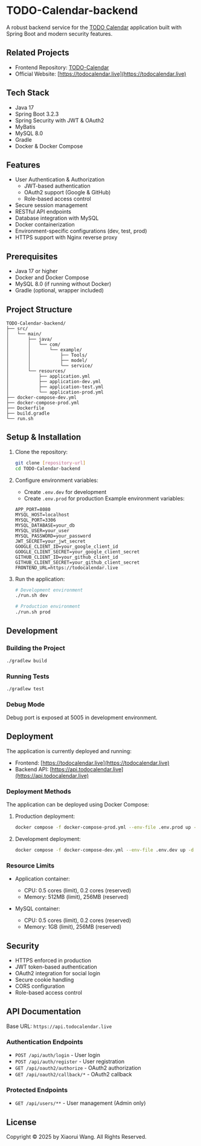 # TODO-Calendar-backend

A robust backend service for the <a href="https://todocalendar.live">TODO Calendar</a> application built with Spring Boot and modern security features.

## Related Projects

- Frontend Repository: [TODO-Calendar](https://github.com/XiaoruiWang-SH/TODO-Calendar)
- Official Website: [https://todocalendar.live](https://todocalendar.live)

## Tech Stack

- Java 17
- Spring Boot 3.2.3
- Spring Security with JWT & OAuth2
- MyBatis
- MySQL 8.0
- Gradle
- Docker & Docker Compose

## Features

- User Authentication & Authorization
  - JWT-based authentication
  - OAuth2 support (Google & GitHub)
  - Role-based access control
- Secure session management
- RESTful API endpoints
- Database integration with MySQL
- Docker containerization
- Environment-specific configurations (dev, test, prod)
- HTTPS support with Nginx reverse proxy

## Prerequisites

- Java 17 or higher
- Docker and Docker Compose
- MySQL 8.0 (if running without Docker)
- Gradle (optional, wrapper included)

## Project Structure

```
TODO-Calendar-backend/
├── src/
│   └── main/
│       ├── java/
│       │   └── com/
│       │       └── example/
│       │           ├── Tools/
│       │           ├── model/
│       │           └── service/
│       └── resources/
│           ├── application.yml
│           ├── application-dev.yml
│           ├── application-test.yml
│           └── application-prod.yml
├── docker-compose-dev.yml
├── docker-compose-prod.yml
├── Dockerfile
├── build.gradle
└── run.sh
```

## Setup & Installation

1. Clone the repository:
   ```bash
   git clone [repository-url]
   cd TODO-Calendar-backend
   ```

2. Configure environment variables:
   - Create `.env.dev` for development
   - Create `.env.prod` for production
   Example environment variables:
   ```
   APP_PORT=8080
   MYSQL_HOST=localhost
   MYSQL_PORT=3306
   MYSQL_DATABASE=your_db
   MYSQL_USER=your_user
   MYSQL_PASSWORD=your_password
   JWT_SECRET=your_jwt_secret
   GOOGLE_CLIENT_ID=your_google_client_id
   GOOGLE_CLIENT_SECRET=your_google_client_secret
   GITHUB_CLIENT_ID=your_github_client_id
   GITHUB_CLIENT_SECRET=your_github_client_secret
   FRONTEND_URL=https://todocalendar.live
   ```

3. Run the application:
   ```bash
   # Development environment
   ./run.sh dev

   # Production environment
   ./run.sh prod
   ```

## Development

### Building the Project

```bash
./gradlew build
```

### Running Tests

```bash
./gradlew test
```

### Debug Mode

Debug port is exposed at 5005 in development environment.

## Deployment

The application is currently deployed and running:

- Frontend: [https://todocalendar.live](https://todocalendar.live)
- Backend API: [https://api.todocalendar.live](https://api.todocalendar.live)

### Deployment Methods

The application can be deployed using Docker Compose:

1. Production deployment:
   ```bash
   docker compose -f docker-compose-prod.yml --env-file .env.prod up -d
   ```

2. Development deployment:
   ```bash
   docker compose -f docker-compose-dev.yml --env-file .env.dev up -d
   ```

### Resource Limits

- Application container:
  - CPU: 0.5 cores (limit), 0.2 cores (reserved)
  - Memory: 512MB (limit), 256MB (reserved)

- MySQL container:
  - CPU: 0.5 cores (limit), 0.2 cores (reserved)
  - Memory: 1GB (limit), 256MB (reserved)

## Security

- HTTPS enforced in production
- JWT token-based authentication
- OAuth2 integration for social login
- Secure cookie handling
- CORS configuration
- Role-based access control

## API Documentation

Base URL: `https://api.todocalendar.live`

### Authentication Endpoints

- `POST /api/auth/login` - User login
- `POST /api/auth/register` - User registration
- `GET /api/oauth2/authorize` - OAuth2 authorization
- `GET /api/oauth2/callback/*` - OAuth2 callback

### Protected Endpoints

- `GET /api/users/**` - User management (Admin only)

## License

Copyright © 2025 by Xiaorui Wang. All Rights Reserved.